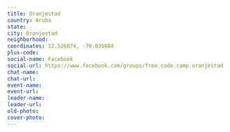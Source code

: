 ```yaml
---
title: Oranjestad
country: Aruba
state: 
city: Oranjestad
neighborhood: 
coordinates: 12.526874, -70.035684
plus-code:
social-name: Facebook
social-url: https://www.facebook.com/groups/free.code.camp.oranjestad
chat-name:
chat-url:
event-name:
event-url:
leader-name:
leader-url:
old-photo: 
cover-photo:
---
```

